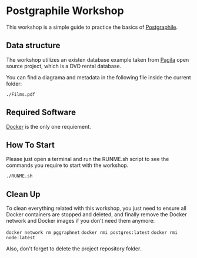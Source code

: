 # Postgraphile Workshop

This workshop is a simple guide to practice the basics of [Postgraphile](https://www.graphile.org/postgraphile/).

## Data structure

The workshop utilizes an existen database example taken from [Pagila](https://www.postgresqltutorial.com/postgresql-getting-started/postgresql-sample-database/) open source project,
which is a DVD rental database.

You can find a diagrama and metadata in the following file inside the current folder:

```./Films.pdf```

## Required Software

[Docker](https://www.docker.com/) is the only one requiement.


## How To Start

Please just open a terminal and run the RUNME.sh script to see the commands you require to start with the workshop.

```./RUNME.sh```

## Clean Up

To clean everything related with this workshop, you just need to ensure all Docker containers are stopped and deleted, and finally remove the Docker network and Docker images if you don't need them anymore:

```docker network rm pggraphnet```
```docker rmi postgres:latest```
```docker rmi node:latest```

Also, don't forget to delete the project repository folder.
